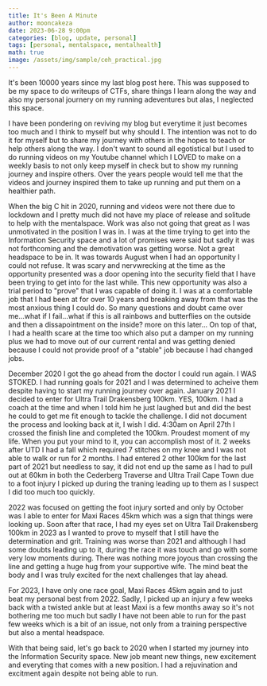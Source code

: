 ```yaml
---
title: It's Been A Minute
author: mooncakeza
date: 2023-06-28 9:00pm
categories: [blog, update, personal]
tags: [personal, mentalspace, mentalhealth]
math: true
image: /assets/img/sample/ceh_practical.jpg
---
```

<p>
It's been 10000 years since my last blog post here. This was supposed to be my space to do writeups of CTFs, share things I learn along the way and also my personal journery on my running adeventures but alas, I neglected this space.
</p>
<p>
I have been pondering on reviving my blog but everytime it just becomes too much and I think to myself but why should I. The intention was not to do it for myself but to share my journey with others in the hopes to teach or help others along the way. I don't want to sound all egotistical but I used to do running videos on my Youtube channel which I LOVED to make on a weekly basis to not only keep myself in check but to show my running journey and inspire others. Over the years people would tell me that the videos and journey inspired them to take up running and put them on a healthier path. 
</p>
<p>
When the big C hit in 2020, running and videos were not there due to lockdown and I pretty much did not have my place of release and solitude to help with the mentalspace. Work was also not going that great as I was unmotivated in the position I was in. I was at the time trying to get into the Information Security space and a lot of promises were said but sadly it was not forthcoming and the demotivation was getting worse. Not a great headspace to be in. It was towards August when I had an opportunity I could not refuse. It was scary and nervwrecking at the time as the opportunity presented was a door opening into the security field that I have been trying to get into for the last while. This new opportunity was also a trial period to "prove" that I was capable of doing it. I was at a comfortable job that I had been at for over 10 years and breaking away from that was the most anxious thing I could do. So many questions and doubt came over me...what if I fail...what if this is all rainbows and butterflies on the outside and then a dissapointment on the inside? more on this later...
On top of that, I had a health scare at the time too which also put a damper on my running plus we had to move out of our current rental and was getting denied because I could not provide proof of a "stable" job because I had changed jobs.       
</p>
<p>
December 2020 I got the go ahead from the doctor I could run again. I WAS STOKED. I had running goals for 2021 and I was determined to acheive them despite having to start my running journey over again. January 2021 I decided to enter for Ultra Trail Drakensberg 100km. YES, 100km. I had a coach at the time and when I told him he just laughed but and did the best he could to get me fit enough to tackle the challenge. I did not document the process and looking back at it, I wish I did. 4:30am on April 27th I crossed the finish line and completed the 100km. Proudest moment of my life. When you put your mind to it, you can accomplish most of it. 2 weeks after UTD I had a fall which required 7 stitches on my knee and I was not able to walk or run for 2 months. I had entered 2 other 100km for the last part of 2021 but needless to say, it did not end up the same as I had to pull out at 60km in both the Cederberg Traverse and Ultra Trail Cape Town due to a foot injury I picked up during the traning leading up to them as I suspect I did too much too quickly.
</p>
<p>
2022 was focused on getting the foot injury sorted and only by October was I able to enter for Maxi Races 45km which was a sign that things were looking up. Soon after that race, I had my eyes set on Ultra Tail Drakensberg 100km in 2023 as I wanted to prove to myself that I still have the determination and grit. Training was worse than 2021 and although I had some doubts leading up to it, during the race it was touch and go with some very low moments during. There was nothing more joyous than crossing the line and getting a huge hug from your supportive wife. The mind beat the body and I was truly excited for the next challenges that lay ahead. 
</p>
<p>
For 2023, I have only one race goal, Maxi Races 45km again and to just beat my personal best from 2022. Sadly, I picked up an injury a few weeks back with a twisted ankle but at least Maxi is a few months away so it's not bothering me too much but sadly I have not been able to run for the past few weeks which is a bit of an issue, not only from a training perspective but also a mental headspace. 
</p>
<p>
With that being said, let's go back to 2020 when I started my journey into the Information Security space.
New job meant new things, new excitement and everyting that comes with a new position. I had a rejuvination and excitment again despite not being able to run.
</p>